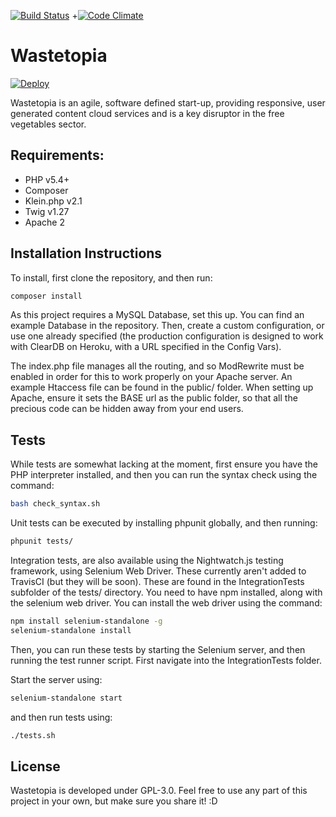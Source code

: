 [![Build Status](https://travis-ci.org/OhmGeek/Wastetopia.svg?branch=master)](https://travis-ci.org/OhmGeek/Wastetopia)
+[![Code Climate](https://codeclimate.com/github/OhmGeek/Wastetopia.png)](https://codeclimate.com/github/OhmGeek/Wastetopia)


# Wastetopia

[![Deploy](https://www.herokucdn.com/deploy/button.svg)](https://heroku.com/deploy?template=https://github.com/OhmGeek/Wastetopia)

Wastetopia is an agile, software defined start-up, providing responsive, user generated content cloud services and is a key disruptor in the free vegetables sector.

## Requirements:
- PHP v5.4+
- Composer
- Klein.php v2.1
- Twig v1.27
- Apache 2

## Installation Instructions
To install, first clone the repository, and then run:

```bash
composer install
```

As this project requires a MySQL Database, set this up. You can find an example Database in the repository. 
Then, create a custom configuration, or use one already specified (the production configuration is designed to work with ClearDB on Heroku, with a URL specified in the Config Vars).

The index.php file manages all the routing, and so ModRewrite must be enabled in order for this to work properly on your Apache server. An example Htaccess file can be found in the public/ folder. When setting up Apache, ensure it sets the BASE url as the public folder, so that all the precious code can be hidden away from your end users.

## Tests
While tests are somewhat lacking at the moment, first ensure you have the PHP interpreter installed, and then you can run the syntax check using the command:

```bash
bash check_syntax.sh
```
Unit tests can be executed by installing phpunit globally, and then running:

```bash
phpunit tests/
```
Integration tests, are also available using the Nightwatch.js testing framework, using Selenium Web Driver. These currently aren't added to TravisCI (but they will be soon). These are found in the IntegrationTests subfolder of the tests/ directory. You need to have npm installed, along with the selenium web driver. You can install the web driver using the command:

```bash
npm install selenium-standalone -g
selenium-standalone install
```
Then, you can run these tests by starting the Selenium server, and then running the test runner script. First navigate into the IntegrationTests folder.

Start the server using:

```bash
selenium-standalone start
```

and then run tests using:

```bash
./tests.sh
```

## License
Wastetopia is developed under GPL-3.0. Feel free to use any part of this project in your own, but make sure you share it! :D
